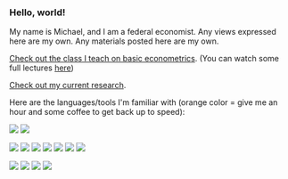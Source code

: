 ### Hello, world!

My name is Michael, and I am a federal economist. Any views expressed here are my own. Any materials posted here are my own.

[Check out the class I teach on basic econometrics](https://github.com/econ-by-mb/agec317).
(You can watch some full lectures [here](https://www.youtube.com/channel/UCxDNlrqcNZ4c3yS8IN_aC7A/featured))

[Check out my current research](https://michael-black.github.io/pages/research.html).

Here are the languages/tools I'm familiar with (orange color = give me an hour and some coffee to get back up to speed):

![](https://img.shields.io/badge/OS-MacOS-informational?style=flat&logo=Apple&logoColor=white&color=2bbc8a)
![](https://img.shields.io/badge/OS-Windows-informational?style=flat&logo=Windows&logoColor=white&color=2bbc8a)

![](https://img.shields.io/badge/Code-R-informational?style=flat&logo=R&logoColor=white&color=2bbc8a)
![](https://img.shields.io/badge/Code-Python-informational?style=flat&logo=Python&logoColor=white&color=2bbc8a)
![](https://img.shields.io/badge/Code-SQL-informational?style=flat&logo=SQL&logoColor=white&color=2bbc8a)
![](https://img.shields.io/badge/Code-Stata-informational?style=flat&logo=Stata&logoColor=white&color=2bbc8a)
![](https://img.shields.io/badge/Code-SAS-informational?style=flat&logo=SAS&logoColor=white&color=FFA500)
![](https://img.shields.io/badge/Code-GAMS-informational?style=flat&logo=GAMS&logoColor=white&color=FFA500)
![](https://img.shields.io/badge/Code-Matlab-informational?style=flat&logo=Mathworks&logoColor=white&color=FFA500)

![](https://img.shields.io/badge/Editor-Sublime-informational?style=flat&logo=Sublime-Text&logoColor=white&color=2bbc8a)
![](https://img.shields.io/badge/Tool-Git-informational?style=flat&logo=Git&logoColor=white&color=2bbc8a)
![](https://img.shields.io/badge/Tool-QGIS-informational?style=flat&logo=QGis&logoColor=white&color=2bbc8a)
![](https://img.shields.io/badge/Tool-LaTeX-informational?style=flat&logo=latex&logoColor=white&color=2bbc8a)
